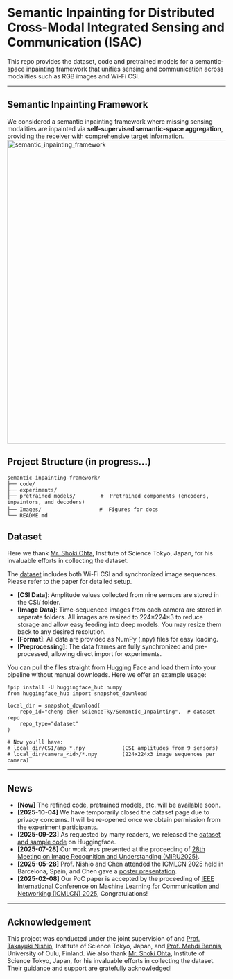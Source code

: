 # Semantic Inpainting for Distributed Cross-Modal Integrated Sensing and Communication (ISAC)

This repo provides the dataset, code and pretrained models for a semantic-space inpainting framework that unifies sensing and communication across modalities such as RGB images and Wi-Fi CSI.

---


## Semantic Inpainting Framework
We considered a semantic inpainting framework where missing sensing modalities are inpainted via **self-supervised semantic-space aggregation**, providing the receiver with comprehensive target information.
<img src="Images/semantic_inpainting.png" alt="semantic_inpainting_framework" width="700"/>



## Project Structure (in progress...)
```text
semantic-inpainting-framework/
├── code/
├── experiments/   
├── pretrained models/        #  Pretrained components (encoders, inpaintors, and decoders)
├── Images/            　　　　#  Figures for docs
└── README.md
```


## Dataset
Here we thank [Mr. Shoki Ohta](https://scholar.google.com/citations?user=Q75FgBcAAAAJ&hl=ja), Institute of Science Tokyo, Japan, for his invaluable efforts in collecting the dataset.

The [dataset](https://huggingface.co/datasets/cheng-chen-ScienceTky/Semantic_Inpainting/tree/main) includes both Wi-Fi CSI and synchronized image sequences. Please refer to the paper for detailed setup.
- **[CSI Data]**: Amplitude values collected from nine sensors are stored in the CSI/ folder.
- **[Image Data]**: Time-sequenced images from each camera are stored in separate folders. All images are resized to 224×224×3 to reduce storage and allow easy feeding into deep models. You may resize them back to any desired resolution.
- **[Format]**: All data are provided as NumPy (.npy) files for easy loading.
- **[Preprocessing]**: The data frames are fully synchronized and pre-processed, allowing direct import for experiments.

You can pull the files straight from Hugging Face and load them into your pipeline without manual downloads. Here we offer an example usage:
```code
!pip install -U huggingface_hub numpy
from huggingface_hub import snapshot_download

local_dir = snapshot_download(
    repo_id="cheng-chen-ScienceTky/Semantic_Inpainting",  # dataset repo
    repo_type="dataset"
)

# Now you'll have:
# local_dir/CSI/amp_*.npy            (CSI amplitudes from 9 sensors)
# local_dir/camera_<id>/*.npy        (224x224x3 image sequences per camera)
```

---

## News
- **[Now]** The refined code, pretrained models, etc. will be available soon.
- **[2025-10-04]** We have temporarily closed the dataset page due to privacy concerns. It will be re-opened once we obtain permission from the experiment participants.
- **[2025-09-23]** As requested by many readers, we released the [dataset and sample code](https://huggingface.co/datasets/cheng-chen-ScienceTky/Semantic_Inpainting/tree/main) on Huggingface.
- **[2025-07-28]** Our work was presented at the proceeding of [28th Meeting on Image Recognition and Understanding (MIRU2025)​](https://cvim.ipsj.or.jp/MIRU2025/timetable-en.html).
- **[2025-05-28]** Prof. Nishio and Chen attended the ICMLCN 2025 held in Barcelona, Spain, and Chen gave a [poster presentation](https://drive.google.com/file/d/1cm067bY0UgkVZ4J08-CdYT2SDGj-J6Rr/view?usp=sharing).
- **[2025-02-08]** Our PoC paper is accepted by the proceeding of [IEEE International Conference on Machine Learning for Communication and Networking (ICMLCN) 2025](https://ieeexplore.ieee.org/abstract/document/11140469), Congratulations!


---

## Acknowledgement
This project was conducted under the joint supervision of and [Prof. Takayuki Nishio](https://scholar.google.co.jp/citations?user=hHnMMMkAAAAJ&hl=ja), Institute of Science Tokyo, Japan, and [Prof. Mehdi Bennis](https://scholar.google.com/citations?user=RW4sJu8AAAAJ&hl=en), University of Oulu, Finland.
We also thank [Mr. Shoki Ohta](https://scholar.google.com/citations?user=Q75FgBcAAAAJ&hl=ja), Institute of Science Tokyo, Japan, for his invaluable efforts in collecting the dataset.
Their guidance and support are gratefully acknowledged!



